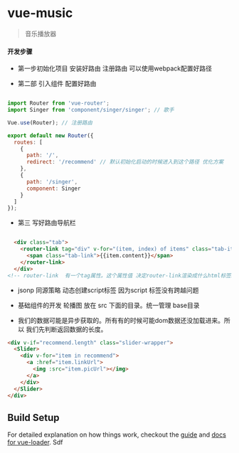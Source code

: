# vue-music

> 音乐播放器

#### 开发步骤

* 第一步初始化项目 安装好路由 注册路由 可以使用webpack配置好路径

* 第二部 引入组件 配置好路由
```javascript

import Router from 'vue-router';
import Singer from 'component/singer/singer'; // 歌手

Vue.use(Router); // 注册路由

export default new Router({
  routes: [
    {
      path: '/',
      redirect: '/recommend' // 默认初始化启动的时候进入到这个路径 优化方案
    },
    {
      path: '/singer',
      component: Singer
    }
  ]
});
```

* 第三 写好路由导航栏
```HTML

  <div class="tab">
    <router-link tag="div" v-for="(item, index) of items" class="tab-item" :to="item.link">
      <span class="tab-link">{{item.content}}</span>
    </router-link>
  </div>
<!-- router-link  有一个tag属性。这个属性值 决定router-link渲染成什么html标签。默认是a标签 -->
```

* jsonp 同源策略 动态创建script标签  因为script 标签没有跨越问题

* 基础组件的开发 轮播图 放在 src 下面的目录。统一管理 base目录

* 我们的数据可能是异步获取的。所有有的时候可能dom数据还没加载进来。所以 我们先判断返回数据的长度。
```HTML
<div v-if="recommend.length" class="slider-wrapper">
  <Slider>
    <div v-for="item in recommend">
      <a :href="item.linkUrl">
        <img :src="item.picUrl"></img>
      </a>
    </div>
  </Slider>
</div>
```

## Build Setup

For detailed explanation on how things work, checkout the [guide](http://vuejs-templates.github.io/webpack/) and [docs for vue-loader](http://vuejs.github.io/vue-loader).
Sdf
